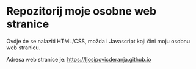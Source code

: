 # Repozitorij moje osobne web stranice

Ovdje će se nalaziti HTML/CSS, možda i Javascript koji čini moju osobnu web stranicu.

Adresa web stranice je: https://ljosipovicderanja.github.io